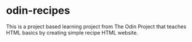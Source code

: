 # odin-recipes
This is a project based learning project from The Odin Project that teaches
HTML basics by creating simple recipe HTML website.